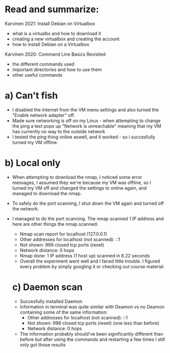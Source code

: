 # Read and summarize: 

Karvinen 2021: Install Debian on Virtualbox
  - what is a virtualbx and how to download it
  - creating a new virtualbox and creating the account
  - how to install Debian on a Virtualbox

Karvinen 2020: Command Line Basics Revisited
  - the different commands used
  - important directories and how to use them
  - other useful commands

# a) Can't fish 
- I disabled the internet from the VM menu settings and also turned the "Enable network adapter" off.
- Made sure networking is off on my Linux - when attempting to change the ping a text pops up "Network is unreachable" meaning that my VM has currently no way to the outside network
- I tested the ping thing online aswell, and it worked - so i succesfully turned my VM offline.

# b) Local only
- When attempting to download the nmap, I noticed some error messages, I assumed they we're because my VM was offline, so I turned my VM off and changed the settings to online again, and managed to download the nmap.
- To safely do the port scanning, I shut down the VM again and turned off the network.
- I managed to do the port scanning. The nmap scanned 1 IP address and here are other things the nmap scanned:
    - Nmap scan report for localhost (127.0.0.1)
    - Other addresses for localhost (not scanned): ::1
    - Not shown: 999 closed tcp ports (reset)
    - Network distance: 0 hops
    - Nmap done: 1 IP address (1 host up) scanned in 8.22 seconds
    - Overall the experiment went well and I faced little trouble. I figured every problem by simply googling it or checking out course material.

  # c) Daemon scan
  - Succesfully installed Daemon
  - Information in terminal was quite similar with Deamon vs no Deamon containing some of the same information:
    - Other addresses for localhost (not scanned): ::1
    - Not shown: 998 closed tcp ports (reset) (one less than before)
    - Network distance: 0 hops
  - The information probably should've been significantly different than before but after using the commands and restarting a few times I still only got those results

  
